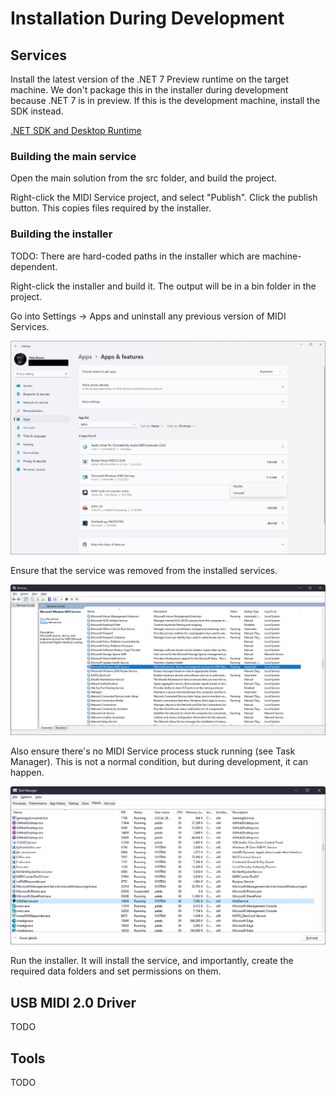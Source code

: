 # Installation During Development

## Services

Install the latest version of the .NET 7 Preview runtime on the target machine. We don't package this in the installer during development because .NET 7 is in preview. If this is the development machine, install the SDK instead.

[.NET SDK and Desktop Runtime](https://dotnet.microsoft.com/download/dotnet/7.0)

### Building the main service

Open the main solution from the src folder, and build the project.

Right-click the MIDI Service project, and select "Publish". Click the publish button. This copies files required by the installer.

### Building the installer

TODO: There are hard-coded paths in the installer which are machine-dependent.

Right-click the installer and build it. The output will be in a bin folder in the project.

Go into Settings -> Apps and uninstall any previous version of MIDI Services.

![Apps & Features in Windows 11](img/apps-and-features.png)

Ensure that the service was removed from the installed services.

![Apps & Features in Windows 11](img/midi-service-services.png)

Also ensure there's no MIDI Service process stuck running (see Task Manager). This is not a normal condition, but during development, it can happen.

![Service in Task Manager](img/midi-service-task-manager.png)

Run the installer. It will install the service, and importantly, create the required data folders and set permissions on them.

## USB MIDI 2.0 Driver

TODO

## Tools

TODO

